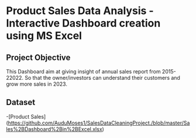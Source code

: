 # Product Sales Data Analysis - Interactive Dashboard creation using MS Excel

## Project Objective
This Dashboard aim at giving insight of annual sales report from 2015-22022. So that the owner/investors  can understand their customers and grow more sales in 2023.

## Dataset
-[Product Sales] (https://github.com/AuduMoses1/SalesDataCleaningProject./blob/master/Sales%2BDashboard%2Bin%2BExcel.xlsx)
